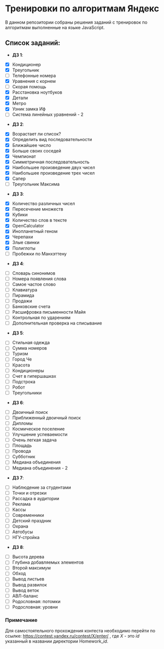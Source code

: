 # Тренировки по алгоритмам Яндекс

В данном репозитории собраны решения заданий с тренировок по алгоритмам выполненные на языке JavaScript.

## Список заданий:

- **ДЗ 1**:
- [X] Кондиционер
- [X] Треугольник
- [ ] Телефонные номера
- [X] Уравнения с корнем
- [ ] Скорая помощь
- [X] Расстановка ноутбуков
- [X] Детали
- [X] Метро
- [X] Узник замка Иф
- [ ] Система линейных уравнений - 2
- **ДЗ 2**:
- [X] Возрастает ли список?
- [X] Определить вид последовательности
- [X] Ближайшее число
- [X] Больше своих соседей
- [X] Чемпионат
- [X] Симметричная последовательность
- [X] Наибольшее произведение двух чисел
- [X] Наибольшее произведение трех чисел
- [X] Сапер
- [ ] Треугольник Максима
- **ДЗ 3**:
- [X] Количество различных чисел
- [X] Пересечение множеств
- [X] Кубики
- [X] Количество слов в тексте
- [X] OpenCalculator
- [X] Инопланетный геном
- [X] Черепахи
- [X] Злые свинки
- [X] Полиглоты
- [ ] Пробежки по Манхэттену
- **ДЗ 4**:
- [ ] Словарь синонимов
- [ ] Номера появления слова
- [ ] Самое частое слово
- [ ] Клавиатура
- [ ] Пирамида
- [ ] Продажи
- [ ] Банковские счета
- [ ] Расшифровка письменности Майя
- [ ] Контрольная по ударениям
- [ ] Дополнительная проверка на списывание
- **ДЗ 5**:
- [ ] Стильная одежда
- [ ] Сумма номеров
- [ ] Туризм
- [ ] Город Че
- [ ] Красота
- [ ] Кондиционеры
- [ ] Счет в гипершашках
- [ ] Подстрока
- [ ] Робот
- [ ] Треугольники
- **ДЗ 6**:
- [ ] Двоичный поиск
- [ ] Приближенный двоичный поиск
- [ ] Дипломы
- [ ] Космическое поселение
- [ ] Улучшение успеваемости
- [ ] Очень легкая задача
- [ ] Площадь
- [ ] Провода
- [ ] Субботник
- [ ] Медиана объединения
- [ ] Медиана объединения - 2
- **ДЗ 7**:
- [ ] Наблюдение за студентами
- [ ] Точки и отрезки
- [ ] Рассадка в аудитории
- [ ] Реклама
- [ ] Кассы
- [ ] Современники
- [ ] Детский праздник
- [ ] Охрана
- [ ] Автобусы
- [ ] НГУ-стройка
- **ДЗ 8**:
- [ ] Высота дерева
- [ ] Глубина добавляемых элементов
- [ ] Второй максимум
- [ ] Обход
- [ ] Вывод листьев
- [ ] Вывод развилок
- [ ] Вывод веток
- [ ] АВЛ-баланс
- [ ] Родословная: потомки
- [ ] Родословная: уровни

### Примечание

Для самостоятельного  прохождения контеста необходимо перейти по ссылке: https://contest.yandex.ru/contest/X/enter/ , где *X* - это *id* указанный в названии директории Homework_*id*.